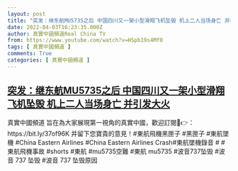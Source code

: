 ```yaml
---
layout: post
title: "突发：继东航MU5735之后 中国四川又一架小型滑翔飞机坠毁 机上二人当场身亡 并引发大火"
date: 2022-04-03T16:23:35.000Z
author: 真實中國頻道Real China TV
from: https://www.youtube.com/watch?v=HSpb19s4Mf0
tags: [ 真實中國頻道 ]
comments: True
categories: [ 真實中國頻道 ]
---
```

<!--1649003015000-->
[突发：继东航MU5735之后 中国四川又一架小型滑翔飞机坠毁 机上二人当场身亡 并引发大火](https://www.youtube.com/watch?v=HSpb19s4Mf0)
------

<div>
真實中國頻道 旨在為大家展現第一視角的真實中國，歡迎訂閱💖👉：https://bit.ly/37of96K  并留下您寶貴的意見！#東航飛機黑匣子 #黑匣子 #東航墜機 #China Eastern Airlines #China Eastern Airlines Crash#東航墜機錄音  # #東航飛機事故 #shorts  #東航 #mu5735空難 #東航 mu5735 #波音737坠毁 #波音 737 坠毁 #波音 737 坠毁原因
</div>
